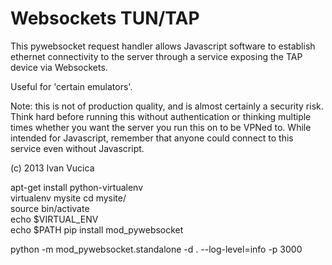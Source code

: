Websockets TUN/TAP
==================

This pywebsocket request handler allows Javascript software to establish
ethernet connectivity to the server through a service exposing the TAP
device via Websockets.

Useful for 'certain emulators'.

Note: this is not of production quality, and is almost certainly a
security risk. Think hard before running this without authentication or
thinking multiple times whether you want the server you run this on to be
VPNed to. While intended for Javascript, remember that anyone could connect
to this service even without Javascript.

(c) 2013 Ivan Vucica

apt-get  install python-virtualenv  
virtualenv mysite 
cd mysite/  
source bin/activate  
echo $VIRTUAL_ENV  
echo $PATH
pip install mod_pywebsocket 

python -m mod_pywebsocket.standalone -d . --log-level=info -p 3000

